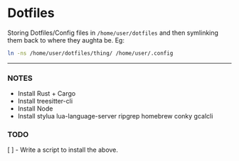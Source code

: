 # Dotfiles

Storing Dotfiles/Config files in `/home/user/dotfiles` and then symlinking them back to where they aughta be. Eg:

```bash
ln -ns /home/user/dotfiles/thing/ /home/user/.config
```

---

### NOTES

- Install Rust + Cargo
- Install treesitter-cli
- Install Node
- Install stylua lua-language-server ripgrep homebrew conky gcalcli

### TODO

[ ] - Write a script to install the above.
